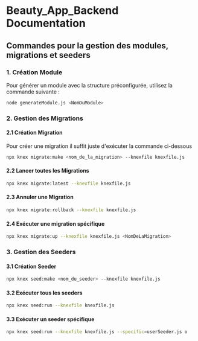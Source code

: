 # Beauty_App_Backend Documentation

## Commandes pour la gestion des modules, migrations et seeders

### 1. Création Module
Pour générer un module avec la structure préconfigurée, utilisez la commande suivante :
```bash
node generateModule.js <NomDuModule> 
```

### 2. Gestion des Migrations

#### 2.1 Création  Migration
Pour créer une migration il suffit juste d'exécuter la commande ci-dessous 

```bash
npx knex migrate:make <nom_de_la_migration> --knexfile knexfile.js 
```

#### 2.2 Lancer toutes les Migrations

```bash
npx knex migrate:latest --knexfile knexfile.js 
```

#### 2.3 Annuler une Migration

```bash
npx knex migrate:rollback --knexfile knexfile.js 
```

#### 2.4 Exécuter une migration spécifique

```bash
npx knex migrate:up --knexfile knexfile.js <NomDeLaMigration>
```

### 3. Gestion des Seeders

#### 3.1 Création Seeder

```bash
npx knex seed:make <nom_du_seeder> --knexfile knexfile.js 
```

#### 3.2 Exécuter tous les seeders

```bash
npx knex seed:run --knexfile knexfile.js 
```

#### 3.3 Exécuter un seeder spécifique

```bash
npx knex seed:run --knexfile knexfile.js --specific=userSeeder.js o
```